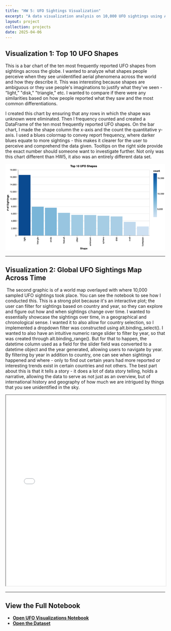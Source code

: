 ```yaml
---
title: "HW 5: UFO Sightings Visualization"
excerpt: "A data visualization analysis on 10,000 UFO sightings using Altair and Python"
layout: project
collection: projects
date: 2025-04-06
---
```


## Visualization 1: Top 10 UFO Shapes

This is a bar chart of the ten most frequently reported UFO shapes from sightings across the globe. I wanted to analyze what shapes people perceive when they see unidentified aerial phenomena across the world and how they describe it. This was interesting because shapes are ambiguous or they use people's imaginations to justify what they've seen - “light,” "disk," "triangle," etc. I wanted to compare if there were any similarities based on how people reported what they saw and the most common differentiations.

I created this chart by ensuring that any rows in which the shape was unknown were eliminated. Then I frequency counted and created a DataFrame of the ten most frequently reported UFO shapes. On the bar chart, I made the shape column the  x-axis and the count the quantitative y-axis. I used a blues colormap to convey report frequency, where darker blues equate to more sightings - this makes it clearer for the user to perceive and comprehend the data given. Tooltips on the right side provide the exact number should someone want to investigate further. Not only was this chart different than HW5, it also was an entirely different data set. 

![Visualization 2](/assets/pngs/visualization-2.png)

---

## Visualization 2: Global UFO Sightings Map Across Time

 The second graphic is of a world map overlayed with where 10,000 sampled UFO sightings took place. You can see the notebook to see how I conducted this. This is a strong plot because it's an interactive plot; the user can filter for sightings based on country and year, so they can explore and figure out how and when sightings change over time. I wanted to essentially showcase the sightings over time, in a geographical and chronological sense. I wanted it to also allow for country selection, so I implemented a dropdown filter was constructed using alt.binding_select(). I wanted to also have an intuitive numeric range slider to filter by year, so that was created through alt.binding_range(). But for that to happen, the datetime column used as a field for the slider field was converted to a datetime object and the year generated, allowing users to navigate by year. By filtering by year in addition to country, one can see when sightings happened and where - only to find out certain years had more reported or interesting trends exist in certain countries and not others. The best part about this is that it tells a story - it does a lot of data story telling, holds a narrative, allowing the data to serve as not just as an overview, but of international history and geography of how much we are intrigued by things that you see unidentified in the sky.
 
<iframe src="/assets/pngs/visualization.html" width="100%" height="600"></iframe>

---

## View the Full Notebook

- [**Open UFO Visualizations Notebook**](https://github.com/aleebe21/aleebe21.github.io/blob/main/_projects/ufo_visualizations.ipynb)
- [**Open the Dataset**](https://github.com/UIUC-iSchool-DataViz/is445_data/raw/main/ufo-scrubbed-geocoded-time-standardized-00.csv)
